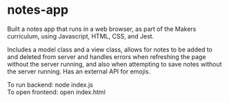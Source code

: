 # notes-app

Built a notes app that runs in a web browser, as part of the Makers curriculum, using Javascript, HTML, CSS, and Jest.

Includes a model class and a view class, allows for notes to be added to and deleted from server and handles errors when refreshing the page without the server running, and also when attempting to save notes without the server running. Has an external API for emojis.

To run backend: node index.js <br>
To open frontend: open index.html 
